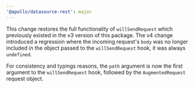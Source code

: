 ```yaml
---
'@apollo/datasource-rest': major
---
```


This change restores the full functionality of `willSendRequest` which
previously existed in the v3 version of this package. The v4 change introduced a
regression where the incoming request's `body` was no longer included in the
object passed to the `willSendRequest` hook, it was always `undefined`.

For consistency and typings reasons, the `path` argument is now the first
argument to the `willSendRequest` hook, followed by the `AugmentedRequest`
request object.